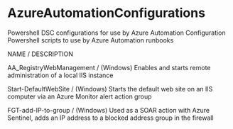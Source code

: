 # AzureAutomationConfigurations
Powershell DSC configurations for use by Azure Automation Configuration
Powershell scripts to use by Azure Automation runbooks

NAME / DESCRIPTION

AA_RegistryWebManagement / (Windows) Enables and starts remote administration of a local IIS instance

Start-DefaultWebSite / (Windows) Starts the default web site on an IIS computer via an Azure Monitor alert action group

FGT-add-IP-to-group / (Windows) Used as a SOAR action with Azure Sentinel, adds an IP address to a blocked address group in the firewall
